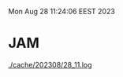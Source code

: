 Mon Aug 28 11:24:06 EEST 2023
# JAM
<a href='./cache/202308/28_11.log'>./cache/202308/28_11.log</a>
